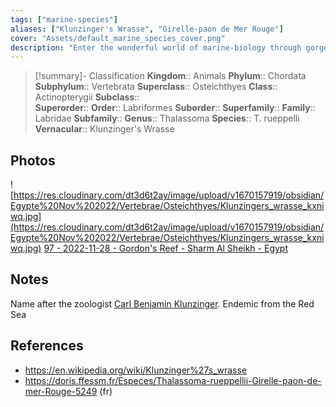 ```yaml
---
tags: ["marine-species"]
aliases: ["Klunzinger's Wrasse", "Girelle-paon de Mer Rouge"]
cover: "Assets/default_marine_species_cover.png"
description: "Enter the wonderful world of marine-biology through gorgeous underwater pictures of marine animals. Labridae is a family of wrasses."
---
```

> [!summary]- Classification
**Kingdom**:: Animals
**Phylum**:: Chordata
**Subphylum**:: Vertebrata
**Superclass**:: Osteichthyes
**Class**:: Actinopterygii
**Subclass**::  
**Superorder**:: 
**Order**:: Labriformes
**Suborder**::
**Superfamily**::
**Family**:: Labridae
**Subfamily**::
**Genus**:: Thalassoma
**Species**:: T. rueppelli
**Vernacular**:: Klunzinger's Wrasse

## Photos
![https://res.cloudinary.com/dt3d6t2ay/image/upload/v1670157919/obsidian/Egypte%20Nov%202022/Vertebrae/Osteichthyes/Klunzingers_wrasse_kxniwq.jpg](https://res.cloudinary.com/dt3d6t2ay/image/upload/v1670157919/obsidian/Egypte%20Nov%202022/Vertebrae/Osteichthyes/Klunzingers_wrasse_kxniwq.jpg)
[97 - 2022-11-28 - Gordon's Reef - Sharm Al Sheikh - Egypt](97%20-%202022-11-28%20-%20Gordon's%20Reef%20-%20Sharm%20Al%20Sheikh%20-%20Egypt.md)

## Notes
Name after the zoologist [Carl Benjamin Klunzinger](https://en.wikipedia.org/wiki/Carl_Benjamin_Klunzinger). Endemic from the Red Sea

## References
- https://en.wikipedia.org/wiki/Klunzinger%27s_wrasse
- https://doris.ffessm.fr/Especes/Thalassoma-rueppellii-Girelle-paon-de-mer-Rouge-5249 (fr)